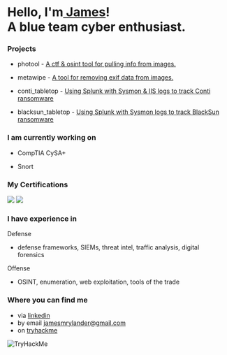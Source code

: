 <h1>Hello, I'm<a href="https://github.com/jamesryla"> James</a>! <br/>A blue team cyber enthusiast.

<h3>Projects</h3>

- photool - [A ctf & osint tool for pulling info from images.](https://github.com/jamesryla/photool)

- metawipe - [A tool for removing exif data from images.](https://github.com/jamesryla/metawipe)

- conti_tabletop - [Using Splunk with Sysmon & IIS logs to track Conti ransomware](https://github.com/jamesryla/conti_tabletop) 

- blacksun_tabletop - [Using Splunk with Sysmon logs to track BlackSun ransomware](https://github.com/jamesryla/blacksun_tabletop)

<h3>I am currently working on</h3>

- CompTIA CySA+

- Snort

<h3>My Certifications</h3>
<img src="https://github.com/jamesryla/jamesryla/assets/58945104/91cad2b7-4228-4863-91d1-3c611c1ef770"> <img src="https://github.com/jamesryla/jamesryla/assets/58945104/013da896-de63-4b44-92e2-37de1ee59c9a">

<h3>I have experience in</h3>

Defense

- defense frameworks, SIEMs, threat intel, traffic analysis, digital forensics

Offense

- OSINT, enumeration, web exploitation, tools of the trade

<h3> Where you can find me</h3>

- via [linkedin](https://www.linkedin.com/in/jamesrylander/)
- by email jamesmrylander@gmail.com
- on [tryhackme](https://tryhackme.com/p/ryla) 
 <img src="https://tryhackme-badges.s3.amazonaws.com/ryla.png" alt="TryHackMe">
